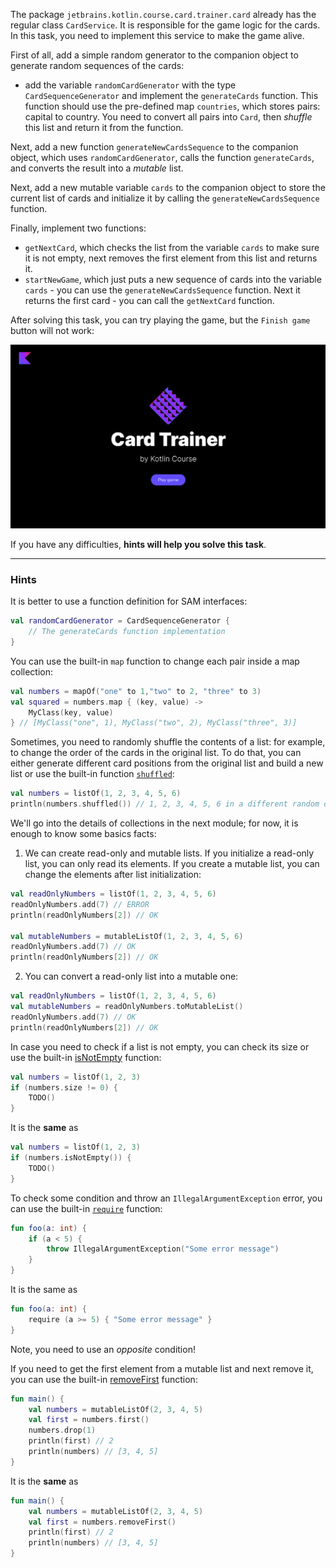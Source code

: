 The package `jetbrains.kotlin.course.card.trainer.card` already has the regular class `CardService`.
It is responsible for the game logic for the cards.
In this task, you need to implement this service to make the game alive.

First of all, add a simple random generator to the companion object to generate random sequences of the cards:
- add the variable `randomCardGenerator` with the type `CardSequenceGenerator` and implement the `generateCards` function. 
This function should use the pre-defined map `countries`, which stores pairs: capital to country. 
You need to convert all pairs into `Card`, then _shuffle_ this list and return it from the function.

Next, add a new function `generateNewCardsSequence` to the companion object, which uses `randomCardGenerator`, 
calls the function `generateCards`, and converts the result into a _mutable_ list.

Next, add a new mutable variable `cards` to the companion object to store the current list of cards and 
initialize it by calling the `generateNewCardsSequence` function.

Finally, implement two functions:

- `getNextCard`, which checks the list from the variable `cards` to make sure it is not empty, next 
removes the first element from this list and returns it.
- `startNewGame`, which just puts a new sequence of cards into the variable `cards` - you 
can use the `generateNewCardsSequence` function. Next it returns the first card - you can call the `getNextCard` function.

After solving this task, you can try playing the game, but the `Finish game` button will not work:

![The current state of the application](../../utils/src/main/resources/images/states/cardTrainer/state1.gif)

If you have any difficulties, **hints will help you solve this task**.

----

### Hints

<div class="hint" title="Function definition of the SAM interfaces">

It is better to use a function definition for SAM interfaces:
```kotlin
val randomCardGenerator = CardSequenceGenerator {
    // The generateCards function implementation
}
```
</div>

<div class="hint" title="The `map`built-in function">

You can use the built-in `map` function to change each pair inside a map collection:

  ```kotlin
  val numbers = mapOf("one" to 1,"two" to 2, "three" to 3)
  val squared = numbers.map { (key, value) -> 
      MyClass(key, value) 
  } // [MyClass("one", 1), MyClass("two", 2), MyClass("three", 3)]
  ```
</div>

<div class="hint" title="The `shuffled` built-in function">

Sometimes, you need to randomly shuffle the contents of a list: for example,
to change the order of the cards in the original list.
To do that, you can either generate different card positions from the original list and build a new list
or use the built-in function [`shuffled`](https://kotlinlang.org/api/latest/jvm/stdlib/kotlin.collections/shuffled.html):

  ```kotlin
  val numbers = listOf(1, 2, 3, 4, 5, 6)
  println(numbers.shuffled()) // 1, 2, 3, 4, 5, 6 in a different random order
  ```
</div>

<div class="hint" title="The main difference between mutable and readonly lists">

We'll go into the details of collections in the next module; for now, it is enough to know some basics facts:
1) We can create read-only and mutable lists. 
If you initialize a read-only list, you can only read its elements. 
If you create a mutable list, you can change the elements after list initialization:

```kotlin
val readOnlyNumbers = listOf(1, 2, 3, 4, 5, 6)
readOnlyNumbers.add(7) // ERROR
println(readOnlyNumbers[2]) // OK

val mutableNumbers = mutableListOf(1, 2, 3, 4, 5, 6)
readOnlyNumbers.add(7) // OK
println(readOnlyNumbers[2]) // OK
```

2) You can convert a read-only list into a mutable one:
```kotlin
val readOnlyNumbers = listOf(1, 2, 3, 4, 5, 6)
val mutableNumbers = readOnlyNumbers.toMutableList()
readOnlyNumbers.add(7) // OK
println(readOnlyNumbers[2]) // OK
```
</div>

<div class="hint" title="The `isNotEmpty` built-in function">

In case you need to check if a list is not empty, you can check its size or use the built-in [isNotEmpty](https://kotlinlang.org/api/latest/jvm/stdlib/kotlin.collections/is-not-empty.html) function:

  ```kotlin
  val numbers = listOf(1, 2, 3)
  if (numbers.size != 0) {
      TODO()
  }
  ```
It is the **same** as

  ```kotlin
  val numbers = listOf(1, 2, 3)
  if (numbers.isNotEmpty()) {
      TODO()
  }
  ```
</div>

<div class="hint" title="The `require` built-in function">

To check some condition and throw an `IllegalArgumentException` error, you can use the built-in [`require`](https://kotlinlang.org/api/latest/jvm/stdlib/kotlin/require.html) function:

```kotlin
fun foo(a: int) {
    if (a < 5) {
        throw IllegalArgumentException("Some error message")
    }
}
```

It is the same as

```kotlin
fun foo(a: int) {
    require (a >= 5) { "Some error message" }
}
```
Note, you need to use an _opposite_ condition!
</div>

<div class="hint" title="The `removeFirst` built-in function">

If you need to get the first element from a mutable list and next remove it, you can use the built-in [removeFirst](https://kotlinlang.org/api/latest/jvm/stdlib/kotlin.collections/remove-first.html) function:

```kotlin
fun main() {
    val numbers = mutableListOf(2, 3, 4, 5)
    val first = numbers.first()
    numbers.drop(1)
    println(first) // 2
    println(numbers) // [3, 4, 5]
}
```
It is the **same** as

```kotlin
fun main() {
    val numbers = mutableListOf(2, 3, 4, 5)
    val first = numbers.removeFirst()
    println(first) // 2
    println(numbers) // [3, 4, 5]
}
```
</div>
